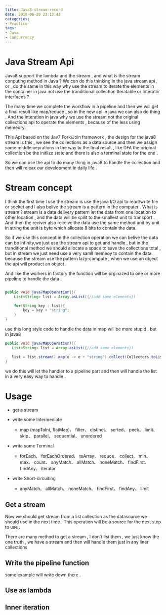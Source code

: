 ```yaml
---
title: Java8-stream-record
date: 2018-06-20 23:13:43
categories:
- Practice
tags:
- Java
- Concurrency
---
```


# Java Stream Api 

Java8 support the lambda and the stream , and what is the stream conputing method in Java ?
We can do this thinking in the java stream api , or , do the same in this way why use the stream to iterate the elements in the container in java not use the tranditional collection Iteratable or Interator interfaces ?

<!--more-->

The many time we complete the workflow in a pipeline and then we will get a final result like map/reduce , so in the new api in java we can also do thing . And the interation in java why we use the stream not the original collections api to operate the elements , because of the less using memeory.

This Api based on the Jav7 Fork/Join framework , the design for the java8 stream is this , we see the collections as a data source and then we assign some middle oeprations in the way to the final result , like DFA the original collection be the initlize state and there is also a terminal state for the end .

So we can use the api to do many thing in java8 to handle the collection and then will releax our development in daily life .

# Stream concept 

I think the first time I use the stream is use the java I/O api to read/write file or socket and I also belive the stream is a pattern in the computer . What is stream ? stream is a data delivery pattern let the data from one location to other location , and the data will be spilit to the smallest unit to transport . And then the reciver also receive the data use the same method unit by unit in string the unit is byte which allocate 8 bits to contain the data.

So if we use this concept in the collection operation we can belive the data can be infinity,we just use the stream api to get and handle , but in the tranditional method we should allocate a space to save the collections total , but in stream we just need use a very samll memeoy to contain the data. because the stream use the pattern lazy-compute , when we use an object the api will product an object .

And like the workers in factory the function will be orginazed to one or more pipeline to handle the data .

```java

public void java7MapOperation(){
    List<String> list = Array.asList({//add some elements})

    for(String key : list){
        key = key + "string";
    }
}

```

use this long style code to handle the data in map will be more stupid , but in java8 

```java
public void java7MapOperation(){
   List<String> list = Array.asList({//add some elements})

   list = list.stream().map(e -> e + "string").collect(Collectors.toList());
}
```

we do this will let the handler to a pipeline part and then will handle the list in a very easy way to handle .

# Usage 

* get a stream 

* write some Intermediate

    * map (mapToInt, flatMap)、 filter、 distinct、 sorted、 peek、 limit、 skip、 parallel、 sequential、 unordered

* write some Terminal

    * forEach、 forEachOrdered、 toArray、 reduce、 collect、 min、 max、 count、 anyMatch、 allMatch、 noneMatch、 findFirst、 findAny、 iterator

* write Short-circuiting

    * anyMatch、 allMatch、 noneMatch、 findFirst、 findAny、 limit

## Get a stream

Now we should get stream from a list collection as the datasource we should use in the next time . This operation will be a source for the next step to use .

There are many method to get a stream , I don't list them , we just know the one truth , we have a stream and then will handle them just in any liner collections 

## Write the pipeline function

some example will write down there .



## Use as lambda 

## Inner iteration
